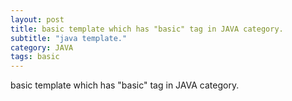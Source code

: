 ```yaml
---
layout: post
title: basic template which has "basic" tag in JAVA category.
subtitle: "java template."
category: JAVA
tags: basic
---
```


 basic template which has "basic" tag in JAVA category.